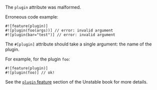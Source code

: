 The `plugin` attribute was malformed.

Erroneous code example:

```compile_fail,E0498
#![feature(plugin)]
#![plugin(foo(args))] // error: invalid argument
#![plugin(bar="test")] // error: invalid argument
```

The `#[plugin]` attribute should take a single argument: the name of the plugin.

For example, for the plugin `foo`:

```
#![feature(plugin)]
#![plugin(foo)] // ok!
```

See the [`plugin` feature] section of the Unstable book for more details.

[`plugin` feature]: https://doc.rust-lang.org/nightly/unstable-book/language-features/plugin.html
